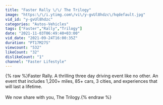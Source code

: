 ```yaml
---
title: "Faster Rally \/\/ The Trilogy"
image: "https:\/\/i.ytimg.com\/vi\/y-gvUl8hdzc\/hqdefault.jpg"
vid_id: "y-gvUl8hdzc"
categories: "Autos-Vehicles"
tags: ["Faster","Rally","Trilogy"]
date: "2021-11-03T06:49:40+03:00"
vid_date: "2021-09-24T16:00:35Z"
duration: "PT17M27S"
viewcount: "532"
likeCount: "32"
dislikeCount: "1"
channel: "Faster Lifestyle"
---
```

{% raw %}Faster Rally. A thrilling three day driving event like no other. An event that includes 1,200+ miles, 85+ cars, 3 cities, and experiences that will last a lifetime. <br /><br />We now share with you, The Trilogy.{% endraw %}
